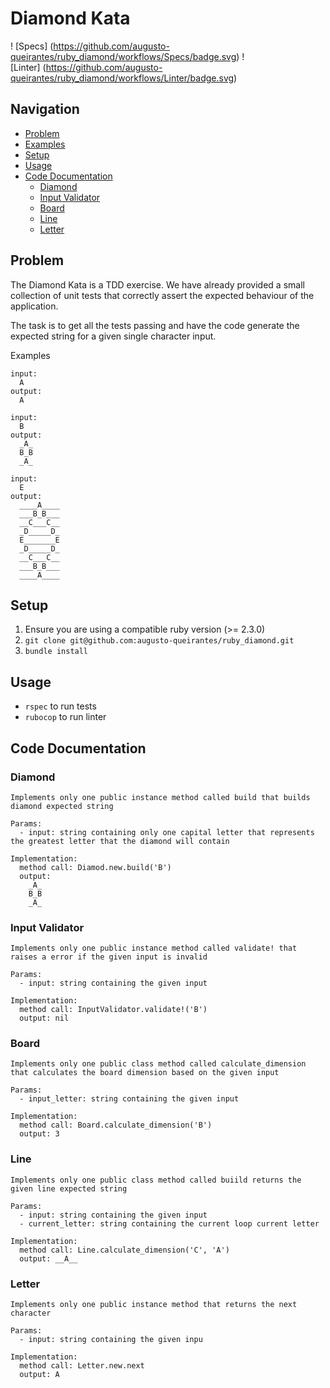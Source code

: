 # Diamond Kata

! [Specs]&nbsp;(https://github.com/augusto-queirantes/ruby_diamond/workflows/Specs/badge.svg)
! [Linter]&nbsp;(https://github.com/augusto-queirantes/ruby_diamond/workflows/Linter/badge.svg)

## Navigation

- [Problem](#problem)
- [Examples](#examples)
- [Setup](#setup)
- [Usage](#usage)
- [Code Documentation](#code-documentation)
  - [Diamond](#diamond)
  - [Input Validator](#input-validator)
  - [Board](#board)
  - [Line](#line)
  - [Letter](#letter)

## Problem

The Diamond Kata is a TDD exercise. We have already provided a small collection of unit tests that
correctly assert the expected behaviour of the application.

The task is to get all the tests passing and have the code generate the expected string for a given
single character input.

Examples

    input:
      A
    output:
      A

    input:
      B
    output:
      _A_
      B_B
      _A_

    input:
      E
    output:
      ____A____
      ___B_B___
      __C___C__
      _D_____D_
      E_______E
      _D_____D_
      __C___C__
      ___B_B___
      ____A____

## Setup

1. Ensure you are using a compatible ruby version (>= 2.3.0)
2. `git clone git@github.com:augusto-queirantes/ruby_diamond.git`
3. `bundle install`

## Usage

- `rspec` to run tests
- `rubocop` to run linter

## Code Documentation

### Diamond

```
Implements only one public instance method called build that builds diamond expected string

Params:
  - input: string containing only one capital letter that represents the greatest letter that the diamond will contain

Implementation:
  method call: Diamod.new.build('B')
  output:
    _A_
    B_B
    _A_
```

### Input Validator

```
Implements only one public instance method called validate! that raises a error if the given input is invalid

Params:
  - input: string containing the given input

Implementation:
  method call: InputValidator.validate!('B')
  output: nil
```

### Board

```
Implements only one public class method called calculate_dimension that calculates the board dimension based on the given input

Params:
  - input_letter: string containing the given input

Implementation:
  method call: Board.calculate_dimension('B')
  output: 3
```

### Line

```
Implements only one public class method called buiild returns the given line expected string

Params:
  - input: string containing the given input
  - current_letter: string containing the current loop current letter

Implementation:
  method call: Line.calculate_dimension('C', 'A')
  output: __A__
```

### Letter

```
Implements only one public instance method that returns the next character

Params:
  - input: string containing the given inpu

Implementation:
  method call: Letter.new.next
  output: A
```
